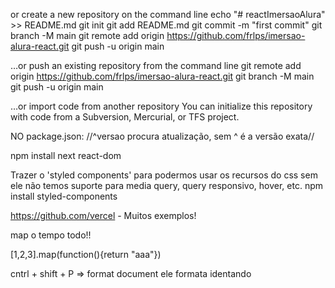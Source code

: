 or create a new repository on the command line
    echo "# reactImersaoAlura" >> README.md
    git init
    git add README.md
    git commit -m "first commit"
    git branch -M main
    git remote add origin https://github.com/frlps/imersao-alura-react.git
    git push -u origin main

…or push an existing repository from the command line
    git remote add origin https://github.com/frlps/imersao-alura-react.git
    git branch -M main
    git push -u origin main

…or import code from another repository
    You can initialize this repository with code from a Subversion, Mercurial, or TFS project.



NO package.json:
//^versao procura atualização, sem ^ é a versão exata//

npm install next react-dom

Trazer o 'styled components' para podermos usar os recursos do css
    sem ele não temos suporte para media query, query responsivo, hover, etc.
    npm install styled-components 

https://github.com/vercel - Muitos exemplos!


map o tempo todo!!

[1,2,3].map(function(){return "aaa"})


cntrl + shift + P => format document ele formata identando

